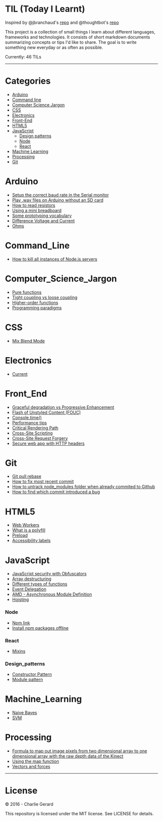 # TIL (Today I Learnt)

Inspired by @jbranchaud's [repo](https://github.com/jbranchaud/til) and @thoughtbot's [repo](https://github.com/thoughtbot/til)

This project is a collection of small things I learn about different languages, frameworks and technologies.
It consists of short markdown documents summarizing concepts or tips I'd like to share.
The goal is to write something new everyday or as often as possible.

Currently: 46 TILs

---

# Categories

* [Arduino](#arduino)
* [Command line](#command_line)
* [Computer Science Jargon](#computer_science_jargon)
* [CSS](#css)
* [Electronics](#electronics)
* [Front-End](#front_end)
* [HTML5](#html5)
* [JavaScript](#javascript)
  * [Design patterns](#design_patterns)
  * [Node](#node)
  * [React](#react)
* [Machine Learning](#machine_learning)
* [Processing](#processing)
* [Git](#git)


# Arduino

* [Setup the correct baud rate in the Serial monitor](arduino/baudRateSerialMonitor.md)
* [Play .wav files on Arduino without an SD card](arduino/wavFilesWithoutSdCard.md)
* [How to read resistors](arduino/resistors.md)
* [Using a mini breadboard](arduino/usingMiniBreadboard.md)
* [Some prototyping vocabulary](arduino/prototypingVocabulary.md)
* [Difference Voltage and Current](arduino/voltageCurrent.md)
* [Ohms](arduino/ohms.md)

# Command_Line

* [How to kill all instances of Node.js servers](commandLine/killNodeServers.md)

# Computer_Science_Jargon
* [Pure functions](csJargon/pureFunctions.md)
* [Tight coupling vs loose coupling](csJargon/tightCouplingLooseCoupling.md)
* [Higher-order functions](csJargon/higherOrderFunctions.md)
* [Programming paradigms](csJargon/programmingParadigms.md)

# CSS
* [Mix Blend Mode](css/mixBlendMode.md)

# Electronics
* [Current](electronics/current.md)

# Front_End
* [Graceful degradation vs Progressive Enhancement](frontEnd/gracefulDegradationVsProgressiveEnhancement.md)
* [Flash of Unstyled Content (FOUC)](frontEnd/FOUC.md)
* [Console.time()](frontEnd/consoleTime.md)
* [Performance tips](frontEnd/performanceTips.md)
* [Critical Rendering Path](frontEnd/CriticalRenderingPath.md)
* [Cross-Site Scripting](frontEnd/CrossSiteScripting.md)
* [Cross-Site Request Forgery](frontEnd/CrossSiteRequestForgery.md)
* [Secure web app with HTTP headers](frontEnd/secureWebAppHTTPHeaders.md)

# Git

* [Git pull rebase](git/rebase.md)
* [How to fix most recent commit](git/amend.md)
* [How to untrack node_modules folder when already commited to Github](git/untrack_node_modules.md)
* [How to find which commit introduced a bug](git/git_bisect.md)

# HTML5

* [Web Workers](html/webWorkers.md)
* [What is a polyfill](html/polyfill.md)
* [Preload](html/preload.md)
* [Accessibility labels](html/accessibilityLabels.md)

# JavaScript

* [JavaScript security with Obfuscators](javascript/obfuscators.md)
* [Array destructuring](javascriot/destructuring.md)
* [Different types of functions](javascript/typesFunctions.md)
* [Event Delegation](javascript/eventDelegation.md)
* [AMD - Asynchronous Module Definition](javascript/amd.md)
* [Hoisting](javascript/hoisting.md)

### Node

* [Npm link](javascript/node/npmLink.md)
* [Install npm packages offline](javascript/node/installNpmPackagesOffline.md)

### React

* [Mixins](javascript/react/mixins.md)

### Design_patterns

* [Constructor Pattern](javascript/design_patterns/constructorPattern.md)
* [Module pattern](javascript/design_patterns/modulePattern.md)


# Machine_Learning

* [Naive Bayes](machine_learning/naiveBayes.md)
* [SVM](machine_learning/svm.md)

# Processing

* [Formula to map out image pixels from two dimensional array to one dimensional array with the raw depth data of the Kinect](processing/rawDepthPixels.md)
* [Using the map function](processing/mapFunction.md)
* [Vectors and forces](processing/vectorsAndForces.md)

---

# License

 © 2016 - Charlie Gerard

 This repository is licensed under the MIT license. See LICENSE for details.
